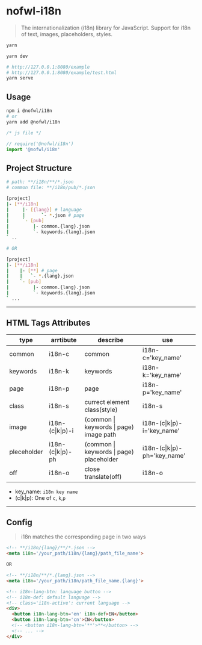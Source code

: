 # nofwl-i18n

> The internationalization (i18n) library for JavaScript. Support for i18n of text, images, placeholders, styles.

```bash
yarn

yarn dev

# http://127.0.0.1:8080/example
# http://127.0.0.1:8080/example/test.html
yarn serve
```

## Usage

```bash
npm i @nofwl/i18n
# or
yarn add @nofwl/i18n
```

```js
/* js file */

// require('@nofwl/i18n')
import '@nofwl/i18n'
```

## Project Structure

```bash
# path: **/i18n/**/*.json
# common file: **/i18n/pub/*.json

[project]
|- [**/i18n]
|     |- [{lang}] # language
|     |      `- *.json # page
|     `- [pub]
|         |- common.{lang}.json
|         `- keywords.{lang}.json
` ..

# OR

[project]
|- [**/i18n]
|    |- [**] # page
|    |   `- *.{lang}.json
|    `- [pub]
|         |- common.{lang}.json
|         `- keywords.{lang}.json
` ...
```

---

## HTML Tags Attributes

|type|arrtibute|describe|use|
|---|---|---|---|
|common|i18n-c|common|i18n-c='key_name'|
|keywords|i18n-k|keywords|i18n-k='key_name'|
|page|i18n-p|page|i18n-p='key_name'|
|class|i18n-s|currect element class(style)|i18n-s|
|image|i18n-(c\|k\|p)-i|(common \| keywords \| page) image path |i18n-(c\|k\|p)-i='key_name'|
|pleceholder|i18n-(c\|k\|p)-ph|(common \| keywords \| page) placeholder |i18n-(c\|k\|p)-ph='key_name' |
|off|i18n-o|close translate(off)|i18n-o|

* key_name: `i18n key name`
* (c\|k\|p): One of `c`, `k`,`p`

---

## Config

> i18n matches the corresponding page in two ways

```html
<!-- **/i18n/{lang}/**/*.json -->
<meta i18n='/your_path/i18n/{lang}/path_file_name'>

OR

<!-- **/i18n/**/*.{lang}.json -->
<meta i18n='/your_path/i18n/path_file_name.{lang}'>

<!-- i18n-lang-btn: language button -->
<!-- i18n-def: default language -->
<!-- class='i18n-active': current language -->
<div>
  <button i18n-lang-btn='en' i18n-def>EN</button>
  <button i18n-lang-btn='cn'>CN</button>
  <!-- <button i18n-lang-btn='**'>**</button> -->
  <!-- ... -->
</div>
```